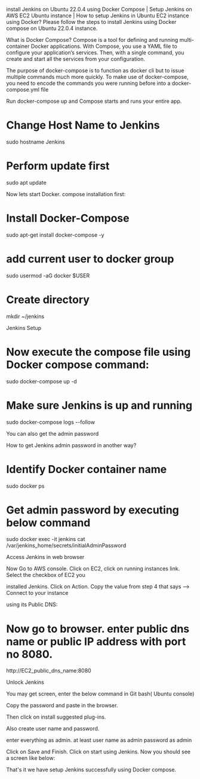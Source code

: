 install Jenkins on Ubuntu 22.0.4 using Docker Compose | Setup Jenkins on AWS EC2 Ubuntu instance | How to setup Jenkins in Ubuntu EC2 instance using Docker?
Please follow the steps to install Jenkins using Docker compose on Ubuntu 22.0.4 instance. 

What is Docker Compose?
Compose is a tool for defining and running multi-container Docker applications. With Compose, you use a YAML file to configure your application’s services. Then, with a single command, you create and start all the services from your configuration.
 
The purpose of docker-compose is to function as docker cli but to issue multiple commands much more quickly. To make use of docker-compose, you need to encode the commands you were running before into a docker-compose.yml file
 
Run docker-compose up and Compose starts and runs your entire app.

# Change Host Name to Jenkins

 sudo hostname Jenkins

# Perform update first

sudo apt update

Now lets start Docker. compose installation first:

# Install Docker-Compose

sudo apt-get install docker-compose -y

# add current user to docker group

sudo usermod -aG docker $USER

# Create directory

mkdir ~/jenkins

Jenkins Setup

# Now execute the compose file using Docker compose command:

sudo docker-compose up -d 




# Make sure Jenkins is up and running

sudo docker-compose logs --follow

You can also get the admin password



How to get Jenkins admin password in another way?

# Identify Docker container name

sudo docker ps



# Get admin password by executing below command


sudo docker exec -it jenkins cat /var/jenkins_home/secrets/initialAdminPassword



Access Jenkins in web browser

Now Go to AWS console. Click on EC2, click on running instances link. Select the checkbox of EC2 you 

installed Jenkins. Click on Action. Copy the value from step 4 that says --> Connect to your instance 

using its Public DNS:


# Now go to browser. enter public dns name or public IP address with port no 8080.

http://EC2_public_dns_name:8080

Unlock Jenkins

You may get screen, enter the below command in Git bash( Ubuntu console)


Copy the password and paste in the browser.

Then click on install suggested plug-ins. 

Also create user name and password.

enter everything as admin. at least user name as admin password as admin

Click on Save and Finish. Click on start using Jenkins. Now you should see a screen like below:




That's it we have setup Jenkins successfully using Docker compose. 
